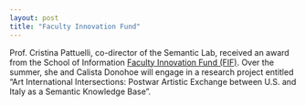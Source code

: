 ```yaml
---
layout: post
title: "Faculty Innovation Fund"
---
```

Prof. Cristina Pattuelli, co-director of the Semantic Lab, received an award from the School of Information [Faculty Innovation Fund (FIF)](https://www.pratt.edu/information/about-the-school-of-information/research-and-centers/faculty-innovation-fund/). Over the summer, she and Calista Donohoe will engage in a research project entitled “Art International Intersections: Postwar Artistic Exchange between U.S. and Italy as a Semantic Knowledge Base”.

